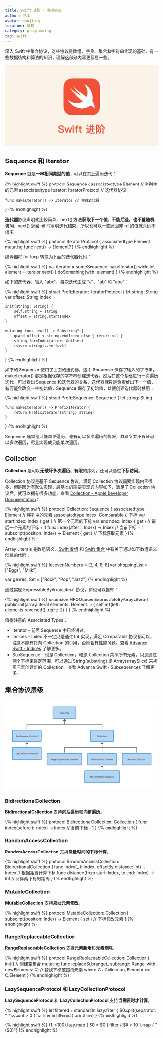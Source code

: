 ```yaml
---
title: Swift 进阶 - 集合协议
author: 但江
avatar: danjiang
location: 成都
category: programming
tag: swift
---
```


深入 Swift 中集合协议，这些协议是数组、字典、集合和字符串实现的基础，有一些数据结构和算法的知识，理解这部分内容更容易一些。

![Advance Swift](/images/advance-swift.png)

## Sequence 和 Iterator

**Sequence** 就是**一串相同类型的值**，可以在其上遍历迭代：

{% highlight swift %}
protocol Sequence {
    associatedtype Element // 序列中的元素
    associatedtype Iterator: IteratorProtocol // 迭代器协议
    
    func makeIterator() -> Iterator // 生成迭代器
}
{% endhighlight %}

**迭代器**协议声明就比较简单，next() 方法**获取下一个值**，**不能后退**，**也不能随机访问**，next() 返回 nil 时表明迭代结束，所以也可以一直返回非 nil 的值就永远不结束：

{% highlight swift %}
protocol IteratorProtocol {
    associatedtype Element
    mutating func next() -> Element?
}
{% endhighlight %}

编译器将 for loop 转换为下面的迭代器代码：

{% highlight swift %}
var iterator = someSequence.makeIterator()
while let element = iterator.next() {
    doSomething(with: element)
}
{% endhighlight %}

如下的迭代器，输入 "abc"，每次迭代生成 "a"、"ab" 和 "abc"：

{% highlight swift %}
struct PrefixIterator: IteratorProtocol {
    let string: String
    var offset: String.Index
    
    init(string: String) {
        self.string = string
        offset = string.startIndex
    }
    
    mutating func next() -> Substring? {
        guard offset < string.endIndex else { return nil }
        string.formIndex(after: &offset)
        return string[..<offset]
    }
}
{% endhighlight %}

如下的 Sequence 使用了上面的迭代器，这个 Sequence 保存了输入的字符串，makeIterator() 都是根据保存的字符串创建迭代器，然后在这个基础进行一次遍历迭代，可以看出 Sequence 和迭代器的关系，迭代器就只是负责给出下一个值，有可能会改变一些初始值，Sequence 保存了初始值，以便创建迭代器时使用：

{% highlight swift %}
struct PrefixSequence: Sequence {
    let string: String
    
    func makeIterator() -> PrefixIterator {
        return PrefixIterator(string: string)
    }
}
{% endhighlight %}

Sequence 通常是只能单次遍历，也有可以多次遍历的情况，其语义并不保证可以多次遍历，尽量实现成只能单次遍历。

## Collection

**Collection** 是可以**无破坏多次遍历**、**有限**的序列，还可以通过**下标访问**。

Collection 协议是基于 Sequence 协议，满足 Collection 协议需要实现内容很多，但是因为有默认实现，最基本的需要实现的内容如下，满足了 Collection 协议后，就可以拥有很多功能，查看 [Collection - Apple Developer Documentation](https://developer.apple.com/documentation/swift/collection#)：

{% highlight swift %}
protocol Collection: Sequence {
    associatedtype Element // 序列中的元素
    associatedtype Index: Comparable // 下标
    var startIndex: Index { get } // 第一个元素的下标
    var endIndex: Index { get } // 最后一个元素的下标 + 1
    func index(after i: Index) -> Index // 当前下标 + 1
    subscript(position: Index) -> Element { get } // 下标获取元素
}
{% endhighlight %}

Array Literals 是数组语义，[Swift 数组](/programming/2016/03/19/swift-arrays/) 和 [Swift 集合](/programming/2016/04/03/swift-sets/) 中有关于通过如下数组语义创建的代码：

{% highlight swift %}
let evenNumbers = [2, 4, 6, 8]
var shoppingList = ["Eggs", "Milk"]

var genres: Set<String> = ["Rock", "Pop", "Jazz"]
{% endhighlight %}

通过实现 ExpressibleByArrayLiteral 协议，你也可以拥有：

{% highlight swift %}
extension FIFOQueue: ExpressibleByArrayLiteral {
    public init(arrayLiteral elements: Element...) {
        self.init(left: elements.reversed(), right: [])
    }
}
{% endhighlight %}

值得注意的 Associated Types：

* Iterator - 前面 Sequence 中已经讲过。
* Indices - Index 不一定只是通过 Int 实现，满足 Comparable 协议都可以，注意不能有指向 Collection 的引用，否则会有性能问题。查看 [Advance Swift - Indices](https://www.objc.io/books/advanced-swift/) 了解更多。
* SubSequence - 也是 Collection，和原 Collection 共享所有元素，只是通过两个下标来限定范围，可以通过 String(substring) 或 Array(arraySlice) 来拷贝元素创建新的 Collection。查看 [Advance Swift - Subsequences](https://www.objc.io/books/advanced-swift/) 了解更多。

## 集合协议层级

![Swift Collection Protocols](/images/swift-collection-protocols.png)

### BidirectionalCollection

**BidirectionalCollection** 支持**向后遍历**和**向前遍历**。

{% highlight swift %}
protocol BidirectionalCollection: Collection {
    func index(before i: Index) -> Index // 当前下标 - 1
}
{% endhighlight %}

### RandomAccessCollection

**RandomAccessCollection** 支持**常量时间的下标计算**。

{% highlight swift %}
protocol RandomAccessCollection: BidirectionalCollection {
    func index(_ i: Index, offsetBy distance: Int) -> Index // 根据距离计算下标
    func distance(from start: Index, to end: Index) -> Int // 计算两下标的距离
}
{% endhighlight %}

### MutableCollection

**MutableCollection** 支持**原址元素修改**。

{% highlight swift %}
protocol MutableCollection: Collection {
    subscript(position: Index) -> Element { set } // 下标修改元素
}
{% endhighlight %}

### RangeReplaceableCollection

**RangeReplaceableCollection** 支持**元素新增**和**元素删除**。

{% highlight swift %}
protocol RangeReplaceableCollection: Collection {
    init() // 创建空集合
    mutating func replaceSubrange<C>(_ subrange: Range<Index>, with newElements: C) // 替换下标范围的元素
        where C : Collection, Element == C.Element
}
{% endhighlight %}

### LazySequenceProtocol 和 LazyCollectionProtocol

**LazySequenceProtocol** 和 **LazyCollectionProtocol** 支持**当需要时才计算**。

{% highlight swift %}
let filtered = standardIn.lazy.filter {
    $0.split(separator: " ").count > 3
}
for line in filtered {
    print(line)
}
{% endhighlight %}

{% highlight swift %}
(1..<100).lazy.map { $0 * $0 }.filter { $0 > 10 }.map { "\($0)"}
{% endhighlight %}
